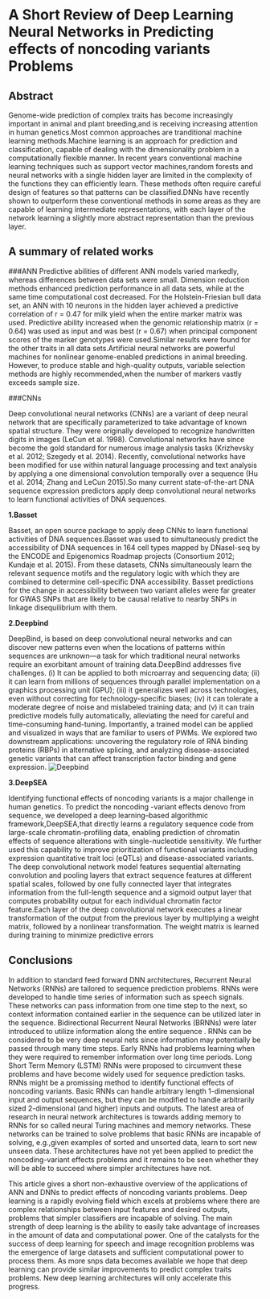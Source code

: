 A Short Review of Deep Learning Neural Networks in  Predicting effects of noncoding variants Problems
===========================
Abstract
------------------------
Genome-wide prediction of complex traits has become increasingly important in animal and plant breeding,and is receiving increasing attention in human genetics.Most common approaches are tranditional machine learning methods.Machine learning 
is an approach for prediction and classification, capable of dealing with the dimensionality problem in a computationally flexible manner. In recent years conventional machine learning techniques such as support vector machines,random forests and neural networks with a single hidden layer are limited in the complexity of the functions they can efficiently learn. These methods often require careful design of features so that patterns can be classified.DNNs have recently shown to outperform these conventional methods in some areas as they are capable of learning intermediate representations, with each layer of the network learning a slightly more abstract representation than the previous layer.

A summary of related works
---------------
###ANN
Predictive abilities of different ANN models varied markedly, whereas differences between data sets were small. Dimension 
reduction methods enhanced prediction performance in all data sets, while at the same time computational cost decreased. 
For the Holstein-Friesian bull data set, an ANN with 10 neurons in the hidden layer achieved a predictive correlation of 
r = 0.47 for milk yield when the entire marker matrix was used. Predictive ability increased when the genomic relationship 
matrix (r = 0.64) was used as input and was best (r = 0.67) when principal component scores of the marker genotypes were used.Similar results were found for the other traits in all data sets.Artificial neural networks are powerful machines for nonlinear genome-enabled predictions in animal breeding. However, to produce stable and high-quality outputs, variable selection methods are highly recommended,when the number of markers vastly exceeds sample size.

###CNNs

Deep convolutional neural networks (CNNs) are a variant of deep neural network that are specifically parameterized to take advantage of known spatial structure. They were originally developed to recognize handwritten digits in images (LeCun et al. 1998). Convolutional networks have since become the gold standard for numerous image analysis tasks (Krizhevsky
et al. 2012; Szegedy et al. 2014). Recently, convolutional networks have been modified for use within natural language processing and text analysis by applying a one dimensional convolution temporally over a sequence (Hu et al. 2014; Zhang and LeCun 2015).So many current state-of-the-art DNA sequence expression predictors apply deep convolutional neural networks to learn functional activities of DNA sequences.

**1.Basset**

Basset, an open source package to apply deep CNNs to learn functional activities of DNA sequences.Basset was used to simultaneously predict the accessibility of DNA sequences in 164 cell types mapped by DNaseI-seq by the ENCODE and Epigenomics Roadmap projects (Consortium 2012; Kundaje et al. 2015). From these datasets, CNNs simultaneously learn the relevant sequence motifs and the regulatory logic with which they are combined to determine cell-specific DNA accessibility. Basset predictions for the change in accessibility between two variant alleles were far greater for GWAS SNPs that are likely to be causal relative to nearby SNPs in linkage disequilibrium with them.

**2.Deepbind**

DeepBind, is based on deep convolutional neural networks and can discover new patterns even when the locations of patterns within sequences are unknown—a task for which traditional neural networks require an exorbitant amount of training data.DeepBind addresses five challenges. (i) It can be applied to both microarray and sequencing data; (ii) it can learn from millions of sequences through parallel implementation on a graphics processing unit (GPU); (iii) it generalizes well across technologies, even without correcting for technology-specific biases; (iv) it can tolerate a moderate degree of noise and mislabeled training data; and (v) it can  train predictive models fully automatically, alleviating the need for careful and time-consuming hand-tuning. Importantly, a trained model can be applied and visualized in ways that are familiar to users of PWMs. We explored two downstream applications: uncovering the regulatory role of RNA binding proteins (RBPs) in alternative splicing, and analyzing disease-associated genetic variants that can affect transcription factor binding and gene expression.
![Deepbind](http://www.nature.com/nbt/journal/v33/n8/images/nbt.3300-F2.jpg)

**3.DeepSEA**

Identifying functional effects of noncoding variants is a major challenge in human genetics. To predict the noncoding -variant effects denovo from sequence, we developed a deep learning–based algorithmic framework,DeepSEA,that directly learns a regulatory sequence code from large-scale chromatin-profiling data, enabling prediction of chromatin effects of sequence alterations with single-nucleotide sensitivity. We further used this capability to improve prioritization of functional variants including expression quantitative trait loci (eQTLs) and disease-associated variants. 
The deep convolutional network model features sequential alternating convolution and pooling layers that extract sequence features at different spatial scales, followed by one fully connected layer that integrates information from the full-length sequence and a sigmoid output layer that computes probability output for each individual chromatin factor feature.Each layer of the deep convolutional network executes a linear transformation of the output from the previous layer by multiplying a weight matrix, followed by a nonlinear transformation. The weight matrix is learned during training to minimize predictive errors

Conclusions
------------------
In addition to standard feed forward DNN architectures, Recurrent Neural Networks (RNNs) are tailored to sequence prediction problems. RNNs were developed to handle time series of information such as speech signals. These networks can pass information from one time step to the next, so context information contained earlier in the sequence can be utilized later in the sequence. Bidirectional Recurrent Neural Networks (BRNNs) were later introduced to utilize information along the entire sequence . RNNs can be considered to be very deep neural nets since information may potentially be passed through many time steps. Early RNNs had problems learning when they were required to remember information over long time periods. Long Short Term Memory (LSTM) RNNs were proposed to circumvent these problems and have become widely used for sequence prediction tasks.
RNNs might be a promissing method to identify functional effects of noncoding variants. Basic RNNs can handle arbitrary length 1-dimensional input and output sequences, but they can be modified to handle arbitrarily sized 2-dimensional (and higher) inputs and outputs. The latest area of research in neural network architectures is towards adding memory to RNNs for so called neural Turing machines and memory networks. These networks can be trained to solve problems that basic RNNs are incapable of solving, e.g.,given examples of sorted and unsorted data, learn to sort new unseen data. These architectures have not yet been applied to predict the noncoding-variant effects problems and it remains to be seen whether they will be able to succeed where simpler architectures have not.

This article  gives a short non-exhaustive overview of the applications of ANN and DNNs to predict effects of noncoding variants problems. Deep learning is a rapidly evolving field which excels at problems where there are complex relationships between input features and desired outputs, problems that simpler classifiers are incapable of solving. The main strength of deep learning is the ability to easily take advantage of increases in the amount of data and computational power. One of the catalysts for the success of deep learning for speech and image recognition problems was the emergence of large datasets and sufficient computational power to process them. As more snps  data becomes available we hope that deep learning can provide similar improvements to predict complex traits problems. New deep learning architectures will only accelerate this progress.

